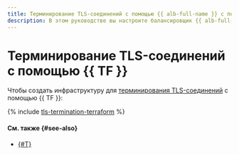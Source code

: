 ```yaml
---
title: Терминирование TLS-соединений с помощью {{ alb-full-name }} с помощью {{ TF }}
description: В этом руководстве вы настроите балансировщик {{ alb-full-name }}, чтобы он терминировал TLS-соединения с помощью сертификата из {{ certificate-manager-full-name }} и перенаправлял HTTP-запросы на HTTPS с помощью {{ TF }}.
---
```


# Терминирование TLS-соединений с помощью {{ TF }}

Чтобы создать инфраструктуру для [терминирования TLS-соединений](index.md) c помощью {{ TF }}:

{% include [tls-termination-terraform](../../../_tutorials/security/tls-termination-terraform.md) %}

#### См. также {#see-also}

* [{#T}](console.md)